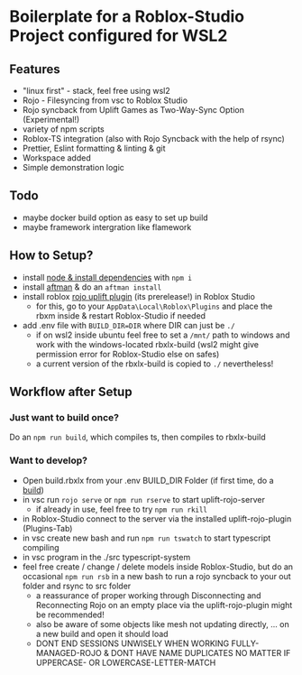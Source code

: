 # Boilerplate for a Roblox-Studio Project configured for WSL2

## Features

-   "linux first" - stack, feel free using wsl2
-   Rojo - Filesyncing from vsc to Roblox Studio
-   Rojo syncback from Uplift Games as Two-Way-Sync Option (Experimental!)
-   variety of npm scripts
-   Roblox-TS integration (also with Rojo Syncback with the help of rsync)
-   Prettier, Eslint formatting & linting & git
-   Workspace added
-   Simple demonstration logic

## Todo

-   maybe docker build option as easy to set up build
-   maybe framework intergration like flamework

## How to Setup?

-   install [node & install dependencies](https://docs.npmjs.com/downloading-and-installing-node-js-and-npm) with `npm i`
-   install [aftman](https://github.com/LPGhatguy/aftman) & do an `aftman install`
-   install roblox [rojo uplift plugin](https://github.com/UpliftGames/rojo/releases/download/v7.4.0-uplift.syncback.rc.14/Rojo.rbxm) (its prerelease!) in Roblox Studio
    -   for this, go to your `AppData\Local\Roblox\Plugins` and place the rbxm inside & restart Roblox-Studio if needed
-   add .env file with `BUILD_DIR=DIR` where DIR can just be `./`
    -   if on wsl2 inside ubuntu feel free to set a `/mnt/` path to windows and work with the windows-located rbxlx-build (wsl2 might give permission error for Roblox-Studio else on safes)
    -   a current version of the rbxlx-build is copied to `./` nevertheless!

## Workflow after Setup

### Just want to build once?

Do an `npm run build`, which compiles ts, then compiles to rbxlx-build

### Want to develop?

-   Open build.rbxlx from your .env BUILD_DIR Folder (if first time, do a [build](#just-want-to-build-once))
-   in vsc run `rojo serve` or `npm run rserve` to start uplift-rojo-server
    -   if already in use, feel free to try `npm run rkill`
-   in Roblox-Studio connect to the server via the installed uplift-rojo-plugin (Plugins-Tab)
-   in vsc create new bash and run `npm run tswatch` to start typescript compiling
-   in vsc program in the ./src typescript-system
-   feel free create / change / delete models inside Roblox-Studio, but do an occasional `npm run rsb` in a new bash to run a rojo syncback to your out folder and rsync to src folder
    -   a reassurance of proper working through Disconnecting and Reconnecting Rojo on an empty place via the uplift-rojo-plugin might be recommended!
    -   also be aware of some objects like mesh not updating directly, ... on a new build and open it should load
    -   DONT END SESSIONS UNWISELY WHEN WORKING FULLY-MANAGED-ROJO & DONT HAVE NAME DUPLICATES NO MATTER IF UPPERCASE- OR LOWERCASE-LETTER-MATCH
